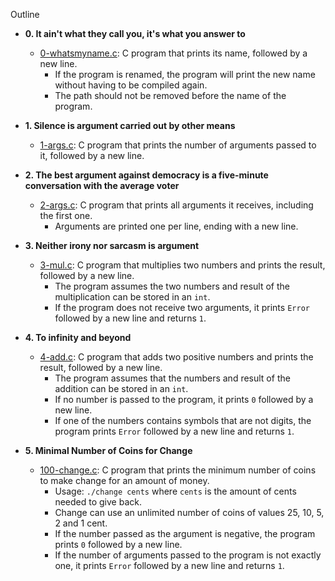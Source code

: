 Outline

* **0. It ain't what they call you, it's what you answer to**
  * [0-whatsmyname.c](./0-whatsmyname.c): C program that prints its name,
  followed by a new line.
    * If the program is renamed, the program will print the new name without having
    to be compiled again.
    * The path should not be removed before the name of the program.

* **1. Silence is argument carried out by other means**
  * [1-args.c](./1-args.c): C program that prints the number of arguments passed to
  it, followed by a new line.

* **2. The best argument against democracy is a five-minute conversation with the average voter**
  * [2-args.c](./2-args.c): C program that prints all arguments it receives, including
  the first one.
    * Arguments are printed one per line, ending with a new line.

* **3. Neither irony nor sarcasm is argument**
  * [3-mul.c](./3-mul.c): C program that multiplies two numbers and prints the result,
  followed by a new line.
    * The program assumes the two numbers and result of the multiplication can be
    stored in an `int`.
    * If the program does not receive two arguments, it prints `Error` followed by
    a new line and returns `1`.

* **4. To infinity and beyond**
  * [4-add.c](./4-add.c): C program that adds two positive numbers and prints the result,
  followed by a new line.
    * The program assumes that the numbers and result of the addition can be stored in an `int`.
    * If no number is passed to the program, it prints `0` followed by a new line.
    * If one of the numbers contains symbols that are not digits, the program prints `Error` followed by a new line and returns `1`.

* **5. Minimal Number of Coins for Change**
  * [100-change.c](./100-change.c): C program that prints the minimum number of coins to
  make change for an amount of money.
    * Usage: `./change cents` where `cents` is the amount of cents needed to give back.
    * Change can use an unlimited number of coins of values 25, 10, 5, 2 and 1 cent.
    * If the number passed as the argument is negative, the program prints `0`
    followed by a new line.
    * If the number of arguments passed to the program is not exactly one,
    it prints `Error` followed by a new line and returns `1`.
